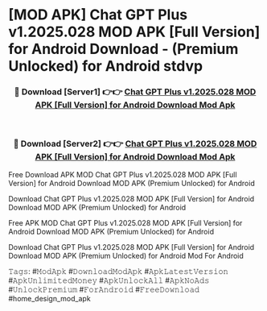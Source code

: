 # [MOD APK] Chat GPT Plus v1.2025.028 MOD APK [Full Version] for Android Download - (Premium Unlocked) for Android stdvp



<div align="center">
<h3>🔴 Download [Server1] 👉👉 <a href="https://momento.my/?title=Chat_GPT_Plus_v1.2025.028_MOD_APK_[Full_Version]_for_Android_Download">Chat GPT Plus v1.2025.028 MOD APK [Full Version] for Android Download Mod Apk</a></h3><br>

<h3>🔴 Download [Server2] 👉👉 <a href="https://momento.my/?title=Chat_GPT_Plus_v1.2025.028_MOD_APK_[Full_Version]_for_Android_Download">Chat GPT Plus v1.2025.028 MOD APK [Full Version] for Android Download Mod Apk</a></h3>
</div>



Free Download APK MOD Chat GPT Plus v1.2025.028 MOD APK [Full Version] for Android Download MOD APK (Premium Unlocked) for Android

Download Chat GPT Plus v1.2025.028 MOD APK [Full Version] for Android Download MOD APK (Premium Unlocked) for Android

Free APK MOD Chat GPT Plus v1.2025.028 MOD APK [Full Version] for Android Download MOD APK (Premium Unlocked) for Android

Download Chat GPT Plus v1.2025.028 MOD APK [Full Version] for Android Download MOD APK (Premium Unlocked) for Android Mod For Android

𝚃𝚊𝚐𝚜: #𝙼𝚘𝚍𝙰𝚙𝚔 #𝙳𝚘𝚠𝚗𝚕𝚘𝚊𝚍𝙼𝚘𝚍𝙰𝚙𝚔 #𝙰𝚙𝚔𝙻𝚊𝚝𝚎𝚜𝚝𝚅𝚎𝚛𝚜𝚒𝚘𝚗 #𝙰𝚙𝚔𝚄𝚗𝚕𝚒𝚖𝚒𝚝𝚎𝚍𝙼𝚘𝚗𝚎𝚢 #𝙰𝚙𝚔𝚄𝚗𝚕𝚘𝚌𝚔𝙰𝚕𝚕 #𝙰𝚙𝚔𝙽𝚘𝙰𝚍𝚜 #𝚄𝚗𝚕𝚘𝚌𝚔𝙿𝚛𝚎𝚖𝚒𝚞𝚖 #𝙵𝚘𝚛𝙰𝚗𝚍𝚛𝚘𝚒𝚍 #𝙵𝚛𝚎𝚎𝙳𝚘𝚠𝚗𝚕𝚘𝚊𝚍 #home_design_mod_apk
